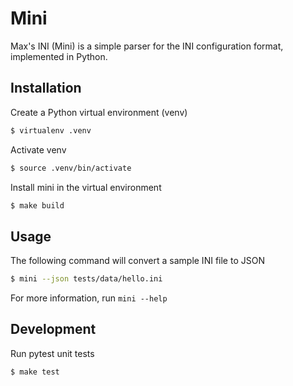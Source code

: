 # Mini

Max's INI (Mini) is a simple parser for the INI configuration format, implemented in Python.

## Installation

Create a Python virtual environment (venv)

```bash
$ virtualenv .venv
```

Activate venv

```bash
$ source .venv/bin/activate
```

Install mini in the virtual environment

```bash
$ make build
```

## Usage

The following command will convert a sample INI file to JSON

```bash
$ mini --json tests/data/hello.ini
```

For more information, run `mini --help`

## Development

Run pytest unit tests

```bash
$ make test
```
